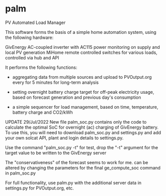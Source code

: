 # palm
PV Automated Load Manager

This software forms the basis of a simple home automation system, using the following hardware:

GivEnergy AC-coupled inverter with AC115 power monitoring on supply and local PV generation
MiHome remote controlled switches for various loads, controlled via hub and API

It performs the following functions:

* aggregating data from multiple sources and upload to PVOutput.org every for 5 minutes for long-term analysis

* setting overnight battery charge target for off-peak electricity usage, based on forecast generation and previous day's consumption

* a simple sequencer for load management, based on time, temperature, battery charge and CO2/kWh

UPDATE 29/Jul/2022
New file palm_soc.py contains only the code to calculate the optimal SoC for overnight (ac) charging of GivEnergy battery. To use this, you will need to download palm_soc.py and settings.py and add your own solcat API, plant and login details to settings.py.

Use the command "palm_soc.py -t" for test, drop the "-t" argument for the target value to be written to the GivEnergy server

The "conservativeness" of the forecast seems to work for me. can be altered by changing the parameters for the final ge_compute_soc command in palm_soc.py 

For full functionality, use palm.py with the additional server data in settings.py for PVOutput.org, etc.

